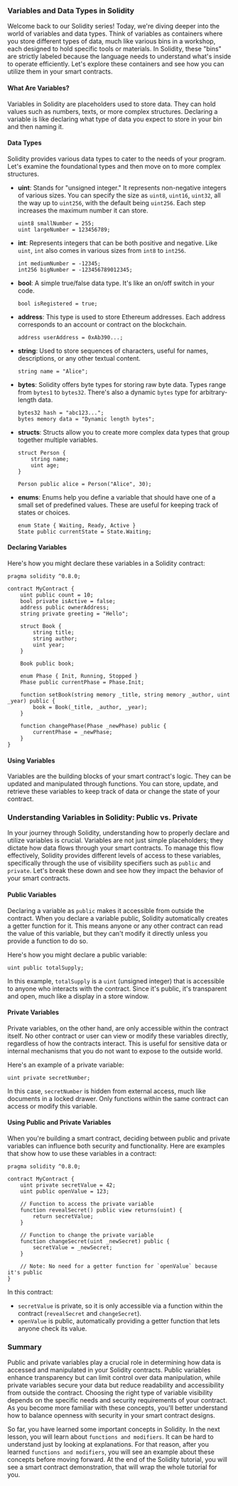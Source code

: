 ### Variables and Data Types in Solidity

Welcome back to our Solidity series! Today, we're diving deeper into the world of variables and data types. Think of variables as containers where you store different types of data, much like various bins in a workshop, each designed to hold specific tools or materials. In Solidity, these "bins" are strictly labeled because the language needs to understand what's inside to operate efficiently. Let's explore these containers and see how you can utilize them in your smart contracts.

#### What Are Variables?

Variables in Solidity are placeholders used to store data. They can hold values such as numbers, texts, or more complex structures. Declaring a variable is like declaring what type of data you expect to store in your bin and then naming it.

#### Data Types

Solidity provides various data types to cater to the needs of your program. Let's examine the foundational types and then move on to more complex structures.

- **uint**: Stands for "unsigned integer." It represents non-negative integers of various sizes. You can specify the size as `uint8`, `uint16`, `uint32`, all the way up to `uint256`, with the default being `uint256`. Each step increases the maximum number it can store.

  ```solidity
  uint8 smallNumber = 255;
  uint largeNumber = 123456789;
  ```

- **int**: Represents integers that can be both positive and negative. Like `uint`, `int` also comes in various sizes from `int8` to `int256`.

  ```solidity
  int mediumNumber = -12345;
  int256 bigNumber = -123456789012345;
  ```

- **bool**: A simple true/false data type. It's like an on/off switch in your code.

  ```solidity
  bool isRegistered = true;
  ```

- **address**: This type is used to store Ethereum addresses. Each address corresponds to an account or contract on the blockchain.

  ```solidity
  address userAddress = 0xAb390...;
  ```

- **string**: Used to store sequences of characters, useful for names, descriptions, or any other textual content.

  ```solidity
  string name = "Alice";
  ```

- **bytes**: Solidity offers byte types for storing raw byte data. Types range from `bytes1` to `bytes32`. There's also a dynamic `bytes` type for arbitrary-length data.

  ```solidity
  bytes32 hash = "abc123...";
  bytes memory data = "Dynamic length bytes";
  ```

- **structs**: Structs allow you to create more complex data types that group together multiple variables.

  ```solidity
  struct Person {
      string name;
      uint age;
  }

  Person public alice = Person("Alice", 30);
  ```

- **enums**: Enums help you define a variable that should have one of a small set of predefined values. These are useful for keeping track of states or choices.

  ```solidity
  enum State { Waiting, Ready, Active }
  State public currentState = State.Waiting;
  ```

#### Declaring Variables

Here's how you might declare these variables in a Solidity contract:

```solidity
pragma solidity ^0.8.0;

contract MyContract {
    uint public count = 10;
    bool private isActive = false;
    address public ownerAddress;
    string private greeting = "Hello";

    struct Book {
        string title;
        string author;
        uint year;
    }

    Book public book;

    enum Phase { Init, Running, Stopped }
    Phase public currentPhase = Phase.Init;

    function setBook(string memory _title, string memory _author, uint _year) public {
        book = Book(_title, _author, _year);
    }

    function changePhase(Phase _newPhase) public {
        currentPhase = _newPhase;
    }
}
```

#### Using Variables

Variables are the building blocks of your smart contract's logic. They can be updated and manipulated through functions. You can store, update, and retrieve these variables to keep track of data or change the state of your contract.

### Understanding Variables in Solidity: Public vs. Private

In your journey through Solidity, understanding how to properly declare and utilize variables is crucial. Variables are not just simple placeholders; they dictate how data flows through your smart contracts. To manage this flow effectively, Solidity provides different levels of access to these variables, specifically through the use of visibility specifiers such as `public` and `private`. Let's break these down and see how they impact the behavior of your smart contracts.

#### Public Variables

Declaring a variable as `public` makes it accessible from outside the contract. When you declare a variable public, Solidity automatically creates a getter function for it. This means anyone or any other contract can read the value of this variable, but they can't modify it directly unless you provide a function to do so.

Here's how you might declare a public variable:

```solidity
uint public totalSupply;
```

In this example, `totalSupply` is a `uint` (unsigned integer) that is accessible to anyone who interacts with the contract. Since it's public, it's transparent and open, much like a display in a store window.

#### Private Variables

Private variables, on the other hand, are only accessible within the contract itself. No other contract or user can view or modify these variables directly, regardless of how the contracts interact. This is useful for sensitive data or internal mechanisms that you do not want to expose to the outside world.

Here's an example of a private variable:

```solidity
uint private secretNumber;
```

In this case, `secretNumber` is hidden from external access, much like documents in a locked drawer. Only functions within the same contract can access or modify this variable.

#### Using Public and Private Variables

When you're building a smart contract, deciding between public and private variables can influence both security and functionality. Here are examples that show how to use these variables in a contract:

```solidity
pragma solidity ^0.8.0;

contract MyContract {
    uint private secretValue = 42;
    uint public openValue = 123;

    // Function to access the private variable
    function revealSecret() public view returns(uint) {
        return secretValue;
    }

    // Function to change the private variable
    function changeSecret(uint _newSecret) public {
        secretValue = _newSecret;
    }

    // Note: No need for a getter function for `openValue` because it's public
}
```

In this contract:

- `secretValue` is private, so it is only accessible via a function within the contract (`revealSecret` and `changeSecret`).
- `openValue` is public, automatically providing a getter function that lets anyone check its value.

### Summary

Public and private variables play a crucial role in determining how data is accessed and manipulated in your Solidity contracts. Public variables enhance transparency but can limit control over data manipulation, while private variables secure your data but reduce readability and accessibility from outside the contract. Choosing the right type of variable visibility depends on the specific needs and security requirements of your contract. As you become more familiar with these concepts, you'll better understand how to balance openness with security in your smart contract designs.

So far, you have learned some important concepts in Solidity. In the next lesson, you will learn about `functions and modifiers`.
It can be hard to understand just by looking at explanations. For that reason, after you learned `functions and modifiers`, you will see an example about these concepts before moving forward. At the end of the Solidity tutorial, you will see a smart contract demonstration, that will wrap the whole tutorial for you.
